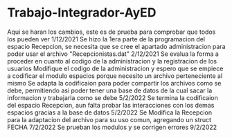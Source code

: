 # Trabajo-Integrador-AyED
Aqui se haran los cambios, este es de prueba para comprobar que todos los pueden ver 1/12/2021
Se hizo la 1era parte de la programacion del espacio Recepcion, se necesita que se cree el apartado administracion para poder usar el archivo "Recepcionistas.dat" 2/12/2021
Se evalua la forma a proceder en cuanto al codigo de la administracion y la registracion de los usuarios
Modifique el codigo de la administracion y espero que se empiece a codificar el modulo espacios porque necesito un archivo perteneciente al mismo
Se adapta la codificaion para poder compartir los archivos como se debe, permitiendo asi poder tener una base de datos de la cual sacar la informacion y trabajarla como se debe 5/2/2022
Se termina la codificaion del espacio Recepcion, aun falta probar las interacciones con los demas espacios gracias a la base de datos 5/2/2022
Se Modifica la Recepcion para la adaptacion del archivo para su uso comun, agregando un struct FECHA 7/2/2022
Se prueban los modulos y se corrigen errores 9/2/2022